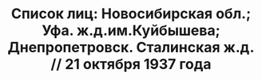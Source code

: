 ---
title: 'Список лиц: Новосибирская обл.; Уфа. ж.д.им.Куйбышева; Днепропетровск. Сталинская
  ж.д. // 21 октября 1937 года'
description: РГАСПИ, ф.17, оп.171, дело 412, лист 1
images:
- /disk/pictures/v04/17-171-412-001.jpg
- /disk/pictures/v04/17-171-412-002.jpg
- /disk/pictures/v04/17-171-412-003.jpg
- /disk/pictures/v04/17-171-412-004.jpg
- /disk/pictures/v04/17-171-412-005.jpg
- /disk/pictures/v04/17-171-412-006.jpg
---